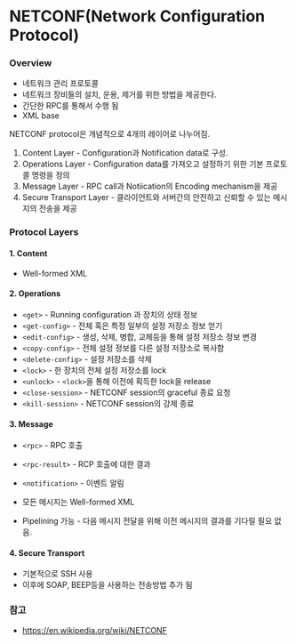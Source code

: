 # NETCONF(Network Configuration Protocol)

### Overview
* 네트워크 관리 프로토콜
* 네트워크 장비들의 설치, 운용, 제거를 위한 방법을 제공한다.
* 간단한 RPC를 통해서 수행 됨
* XML base

NETCONF protocol은 개념적으로 4개의 레이어로 나누어짐.
1. Content Layer - Configuration과 Notification data로 구성.
2. Operations Layer - Configuration data를 가져오고 설정하기 위한 기본 프로토콜 명령을 정의
3. Message Layer - RPC call과 Notiication의 Encoding mechanism을 제공
4. Secure Transport Layer - 클라이언트와 서버간의 안전하고 신뢰할 수 있는 메시지의 전송을 제공


### Protocol Layers

#### 1. Content

* Well-formed XML

#### 2. Operations

* `<get>` - Running configuration 과 장치의 상태 정보
* `<get-config>` - 전체 혹은 특정 일부의 설정 저장소 정보 얻기
* `<edit-config>` - 생성, 삭제, 병합, 교체등을 통해 설정 저장소 정보 변경
* `<copy-config>` - 전체 설정 정보를 다른 설정 저장소로 복사함
* `<delete-config>` - 설정 저장소를 삭제
* `<lock>` - 한 장치의 전체 설정 저장소를 lock
* `<unlock>` - `<lock>`을 통해 이전에 획득한 lock을 release
* `<close-session>` - NETCONF session의 graceful 종료 요청
* `<kill-session>` - NETCONF session의 강제 종료

#### 3. Message

* `<rpc>` - RPC 호출
* `<rpc-result>` - RCP 호출에 대한 결과
* `<notification>` - 이벤트 알림

* 모든 메시지는 Well-formed XML
* Pipelining 가능 - 다음 메시지 전달을 위해 이전 메시지의 결과를 기다릴 필요 없음.

#### 4. Secure Transport

* 기본적으로 SSH 사용
* 이후에 SOAP, BEEP등을 사용하는 전송방법 추가 됨

### 참고
* https://en.wikipedia.org/wiki/NETCONF

